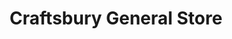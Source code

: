 ---
title: "Craftsbury General Store"
url: /craftsbury/craftsbury-general-store/
shop: Lebensmittel
---
